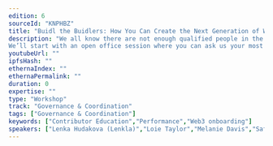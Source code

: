 ```yaml
---
edition: 6
sourceId: "KNPHBZ"
title: "Buidl the Buidlers: How You Can Create the Next Generation of Web3 Contributors through Education, Peer Review, and Professional Development"
description: "We all know there are not enough qualified people in the world to fill all the roles Web3 is asking for. We’ve got to *create* those people! Join our workshop to learn ways for developing good contributors.
We’ll start with an open office session where you can ask us your most burning questions. Then we’ll move into workstations where you can get 1on1 guidance on specific aspects of Web3 talent building. This means web2 to web3 conversion AND sharpening contributors who are already web3 native."
youtubeUrl: ""
ipfsHash: ""
ethernaIndex: ""
ethernaPermalink: ""
duration: 0
expertise: ""
type: "Workshop"
track: "Governance & Coordination"
tags: ["Governance & Coordination"]
keywords: ["Contributor Education","Performance","Web3 onboarding"]
speakers: ["Lenka Hudakova (Lenkla)","Loie Taylor","Melanie Davis","Safder Raza"]
---
```


